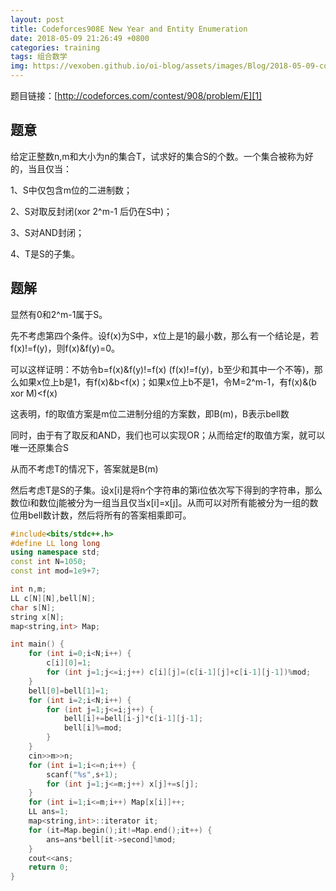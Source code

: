 ```yaml
---
layout: post
title: Codeforces908E New Year and Entity Enumeration
date: 2018-05-09 21:26:49 +0800
categories: training
tags: 组合数学
img: https://vexoben.github.io/oi-blog/assets/images/Blog/2018-05-09-codeforces908e-new-year-and-entity-enumeration.JPG
---
```


题目链接：[http://codeforces.com/contest/908/problem/E][1]

## **题意**

给定正整数n,m和大小为n的集合T，试求好的集合S的个数。一个集合被称为好的，当且仅当：

1、S中仅包含m位的二进制数；

2、S对取反封闭(xor 2^m-1 后仍在S中)；

3、S对AND封闭；

4、T是S的子集。

## **题解**

显然有0和2^m-1属于S。

先不考虑第四个条件。设f(x)为S中，x位上是1的最小数，那么有一个结论是，若f(x)!=f(y)，则f(x)&f(y)=0。

可以这样证明：不妨令b=f(x)&f(y)!=f(x) (f(x)!=f(y)，b至少和其中一个不等)，那么如果x位上b是1，有f(x)&b<f(x)；如果x位上b不是1，令M=2^m-1，有f(x)&(b xor M)<f(x)

这表明，f的取值方案是m位二进制分组的方案数，即B(m)，B表示bell数

同时，由于有了取反和AND，我们也可以实现OR；从而给定f的取值方案，就可以唯一还原集合S

从而不考虑T的情况下，答案就是B(m)

然后考虑T是S的子集。设x[i]是将n个字符串的第i位依次写下得到的字符串，那么数位i和数位j能被分为一组当且仅当x[i]=x[j]。从而可以对所有能被分为一组的数位用bell数计数，然后将所有的答案相乘即可。

```cpp
#include<bits/stdc++.h>
#define LL long long
using namespace std;
const int N=1050;
const int mod=1e9+7;

int n,m;
LL c[N][N],bell[N];
char s[N];
string x[N];
map<string,int> Map;

int main() {
	for (int i=0;i<N;i++) {
		c[i][0]=1;
		for (int j=1;j<=i;j++) c[i][j]=(c[i-1][j]+c[i-1][j-1])%mod;
	}
	bell[0]=bell[1]=1;
	for (int i=2;i<N;i++) {
		for (int j=1;j<=i;j++) {
			bell[i]+=bell[i-j]*c[i-1][j-1];
			bell[i]%=mod;
		}
	}
	cin>>m>>n;
	for (int i=1;i<=n;i++) {
		scanf("%s",s+1);
		for (int j=1;j<=m;j++) x[j]+=s[j];
	}
	for (int i=1;i<=m;i++) Map[x[i]]++;
	LL ans=1;
	map<string,int>::iterator it;
	for (it=Map.begin();it!=Map.end();it++) {
		ans=ans*bell[it->second]%mod;
	}
	cout<<ans;
	return 0;
}
```

[1]: http://codeforces.com/contest/908/problem/E